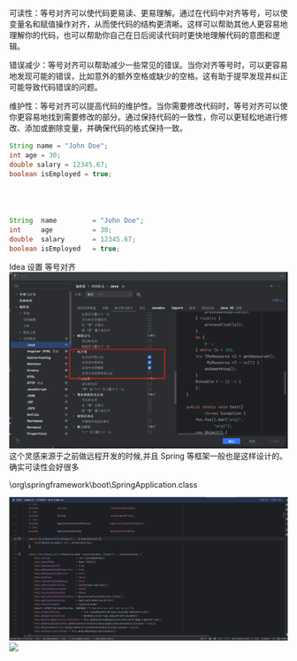 可读性：等号对齐可以使代码更易读、更易理解。通过在代码中对齐等号，可以使变量名和赋值操作对齐，从而使代码的结构更清晰。这样可以帮助其他人更容易地理解你的代码，也可以帮助你自己在日后阅读代码时更快地理解代码的意图和逻辑。

错误减少：等号对齐可以帮助减少一些常见的错误。当你对齐等号时，可以更容易地发现可能的错误，比如意外的额外空格或缺少的空格。这有助于提早发现并纠正可能导致代码错误的问题。

维护性：等号对齐可以提高代码的维护性。当你需要修改代码时，等号对齐可以使你更容易地找到需要修改的部分。通过保持代码的一致性，你可以更轻松地进行修改、添加或删除变量，并确保代码的格式保持一致。

```java
String name = "John Doe";
int age = 30;
double salary = 12345.67;
boolean isEmployed = true;




String  name         = "John Doe";
int     age          = 30;
double  salary       = 12345.67;
boolean isEmployed   = true;
```

Idea 设置 等号对齐  
![输入图片说明](/imgs/2024-06-19/ZtoUOBv0nGpskI8G.png)
这个灵感来源于之前做远程开发的时候,并且 Spring 等框架一般也是这样设计的。  
确实可读性会好很多

\org\springframework\boot\SpringApplication.class

![输入图片说明](/imgs/2024-06-19/o1vd3duzg9RXedq2.png)![](https://stackbug.dev/upload/image.png)
<!--stackedit_data:
eyJoaXN0b3J5IjpbLTQ5Mjk4MDk5OF19
-->